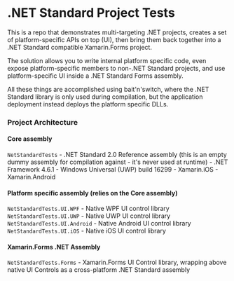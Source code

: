 # .NET Standard Project Tests

This is a repo that demonstrates multi-targeting .NET projects, creates a set of platform-specific APIs on top (UI), then bring them back together into a .NET Standard compatible Xamarin.Forms project.

The solution allows you to write internal platform specific code, even expose platform-specific members to non-.NET Standard projects, and use platform-specific UI inside a .NET Standard Forms assembly.

All these things are accomplished using bait'n'switch, where the .NET Standard library is only used during compilation, but the application deployment instead deploys the platform specific DLLs.

### Project Architecture

#### Core assembly
`NetStandardTests`
     - .NET Standard 2.0 Reference assembly (this is an empty dummy assembly for compilation against - it's never used at runtime)
     - .NET Framework 4.6.1
     - Windows Universal (UWP) build 16299
     - Xamarin.iOS
     - Xamarin.Android
     
#### Platform specific assembly (relies on the Core assembly)
`NetStandardTests.UI.WPF`
     - Native WPF UI control library
`NetStandardTests.UI.UWP`
     - Native UWP UI control library
`NetStandardTests.UI.Android`
     - Native Android UI control library
`NetStandardTests.UI.iOS`
     - Native iOS UI control library

#### Xamarin.Forms .NET Assembly
`NetStandardTests.Forms`
     - Xamarin.Forms UI Control library, wrapping above native UI Controls as a cross-platform .NET Standard assembly
